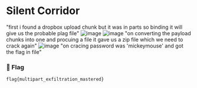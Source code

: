# Silent Corridor

"first i found a dropbox upload chunk but it was in parts so binding it will give us the probable plag file"
![image](https://github.com/user-attachments/assets/dd0c9270-211a-4f6d-899d-424c1f714848)
![image](https://github.com/user-attachments/assets/a66aa961-4e7c-4329-9cb9-e04d4fd11d0c)
"on converting the payload chunks into one and procuing a file it gave us a zip file which we need to crack again"
![image](https://github.com/user-attachments/assets/3fa27d96-6ad9-4f2c-96a2-50aaeb03b1ae)
"on cracing password was 'mickeymouse' and got the flag in file"

### 🏁 Flag  
```
flag{multipart_exfiltration_mastered}
```
